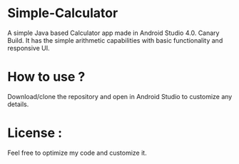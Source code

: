 # Simple-Calculator
A simple Java based Calculator app made in Android Studio 4.0. Canary Build. It has the simple arithmetic capabilities with basic functionality and responsive UI.

# How to use ?
Download/clone the repository and open in Android Studio to customize any details.

# License : 
Feel free to optimize my code and customize it.
